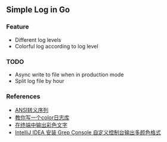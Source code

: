 ## Simple Log in Go

### Feature
- Different log levels
- Colorful log according to log level

### TODO
- Async write to file when in production mode 
- Split log file by hour 

### References
- [ANSI转义序列](https://zh.wikipedia.org/wiki/ANSI%E8%BD%AC%E4%B9%89%E5%BA%8F%E5%88%97)
- [教你写一个color日志库](https://toutiao.io/posts/2889gp/preview)
- [在终端中输出彩色文字](https://segmentfault.com/a/1190000012666612)
- [IntelliJ IDEA 安装 Grep Console 自定义控制台输出多颜色格式](http://www.ibloger.net/article/2975.html)